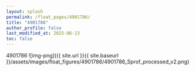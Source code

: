 ```yaml
---
layout: splash
permalink: /float_pages/4901786/
title: "4901786"
author_profile: false
last_modified_at: 2025-06-13
toc: false
---
```

 
4901786
![img-png]({{ site.url }}{{ site.baseurl }}/assets/images/float_figures/4901786/4901786_Sprof_processed_v2.png)